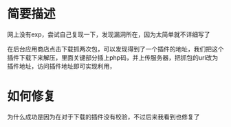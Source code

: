 # 简要描述

网上没有exp，尝试自己复现一下，发现漏洞所在，因为太简单就不详细写了

在后台应用商店点击下载抓两次包，可以发现得到了一个插件的地址，我们把这个插件下载下来解压，里面关键部分插上php码，并上传服务器，把抓包的url改为插件地址，访问插件地址即可实现利用，

# 如何修复

为什么成功是因为在对于下载的插件没有校验，不过后来我看到也修复了